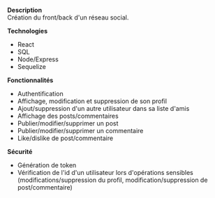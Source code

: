 **Description**  
Création du front/back d'un réseau social. 

**Technologies**  
- React
- SQL
- Node/Express
- Sequelize

**Fonctionnalités** 
- Authentification
- Affichage, modification et suppression de son profil
- Ajout/suppression d'un autre utilisateur dans sa liste d'amis
- Affichage des posts/commentaires
- Publier/modifier/supprimer un post
- Publier/modifier/supprimer un commentaire
- Like/dislike de post/commentaire  
  
**Sécurité**  
- Génération de token
- Vérification de l'id d'un utilisateur lors d'opérations sensibles (modifications/suppression du profil, modification/suppression de post/commentaire)

